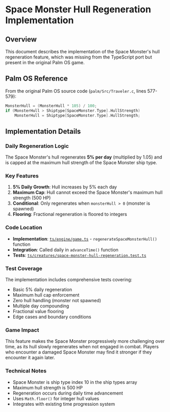 # Space Monster Hull Regeneration Implementation

## Overview

This document describes the implementation of the Space Monster's hull regeneration feature, which was missing from the TypeScript port but present in the original Palm OS game.

## Palm OS Reference

From the original Palm OS source code (`palm/Src/Traveler.c`, lines 577-579):

```c
MonsterHull = (MonsterHull * 105) / 100;
if (MonsterHull > Shiptype[SpaceMonster.Type].HullStrength)
    MonsterHull = Shiptype[SpaceMonster.Type].HullStrength;
```

## Implementation Details

### Daily Regeneration Logic

The Space Monster's hull regenerates **5% per day** (multiplied by 1.05) and is capped at the maximum hull strength of the Space Monster ship type.

### Key Features

1. **5% Daily Growth**: Hull increases by 5% each day
2. **Maximum Cap**: Hull cannot exceed the Space Monster's maximum hull strength (500 HP)
3. **Conditional**: Only regenerates when `monsterHull > 0` (monster is spawned)
4. **Flooring**: Fractional regeneration is floored to integers

### Code Location

- **Implementation**: [`ts/engine/game.ts`](ts/engine/game.ts) - `regenerateSpaceMonsterHull()` function
- **Integration**: Called daily in `advanceTime()` function
- **Tests**: [`ts/creatures/space-monster-hull-regeneration.test.ts`](ts/creatures/space-monster-hull-regeneration.test.ts)

### Test Coverage

The implementation includes comprehensive tests covering:

- Basic 5% daily regeneration
- Maximum hull cap enforcement
- Zero hull handling (monster not spawned)
- Multiple day compounding
- Fractional value flooring
- Edge cases and boundary conditions

### Game Impact

This feature makes the Space Monster progressively more challenging over time, as its hull slowly regenerates when not engaged in combat. Players who encounter a damaged Space Monster may find it stronger if they encounter it again later.

### Technical Notes

- Space Monster is ship type index 10 in the ship types array
- Maximum hull strength is 500 HP
- Regeneration occurs during daily time advancement
- Uses `Math.floor()` for integer hull values
- Integrates with existing time progression system

